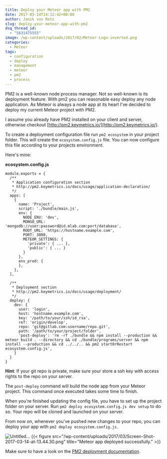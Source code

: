 ```yaml
---
title: Deploy your Meteor app with PM2
date: 2017-03-14T14:12:42+00:00
author: Janik von Rotz
slug: deploy-your-meteor-app-with-pm2
dsq_thread_id:
  - "5631475555"
image: /wp-content/uploads/2017/02/Meteor-Logo-inverted.png
categories:
  - Meteor
tags:
  - configuration
  - deploy
  - management
  - meteor
  - pm2
  - process
---
```

PM2 is a well-known node process manager. Not so well-known is its deployment feature. With pm2 you can reasonable easy deploy any node application. As Meteor is always a node app at its heart I've decided to deploy my current Meteor project with PM2.
<!--more-->
I assume you already have PM2 installed on your client and server, otherwise checkout [http://pm2.keymetrics.io/](http://pm2.keymetrics.io/).

To create a deployment configuration file run `pm2 ecosystem` in your project folder. This will create the `ecosystem.config.js` file. You can now configure this file according to your projects environment.

Here's mine:

**ecosystem.config.js**

```
module.exports = {
  /**
   * Application configuration section
   * http://pm2.keymetrics.io/docs/usage/application-declaration/
   */
  apps: [
    {
      name: 'Project',
      script: './bundle/main.js',
      env: {
        NODE_ENV: 'dev',
        MONGO_URL: 'mongodb://user:password@id.mlab.com:port/database',
        ROOT_URL: 'https://hostname.example.com',
        PORT: 3000,
        METEOR_SETTINGS: {
          'private': { ... },
          'public': { ... }
        }
      },
      env_prod: {
      },
    },
  ],

  /**
   * Deployment section
   * http://pm2.keymetrics.io/docs/usage/deployment/
   */
  deploy: {
    dev: {
      user: 'login',
      host: 'hostname.example.com',
      key: '/path/to/your/ssh/id_rsa',
      ref: 'origin/develop',
      repo: 'git@gitlab.com:username/repo.git',
      path: '/path/to/your/project/folder',
      'post-deploy': 'rm -rf ./bundle && npm install --production && meteor build . --directory && cd ./bundle/programs/server && npm install --production && cd ../../.. && pm2 startOrRestart ecosystem.config.js',
    }
  }
}
```

**Hint**: If your git repo is private, make sure your store a ssh key with access rights to the repo on your server.

The `post-deploy` command will build the node app from your Meteor project. This command once executed takes some time to finish.

When you're finished updating the config file, you have to set up the project folder on your server.
Run `pm2 deploy ecosystem.config.js dev setup` to do so. Your repo will be cloned and launched on your server.

From now on, whenever you've pushed new changes to your repo, you can deploy your app with `pm2 deploy ecosystem.config.js`.

![Untitled](/wp-content/uploads/2017/03/Screen-Shot-2017-03-14-at-13.44.04.png)...
{{< figure src="/wp-content/uploads/2017/03/Screen-Shot-2017-03-14-at-13.44.30.png" title="Meteor app deployed successfully." >}}

Make sure to have a look on the [PM2 deployment documentation](http://pm2.keymetrics.io/docs/usage/deployment/). 


